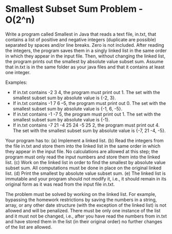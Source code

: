 # Smallest Subset Sum Problem - O(2^n)

Write a program called Smallest in Java that reads a text file, in.txt, that contains a list of positive and negative integers (duplicate are possible) separated by spaces and/or line breaks. Zero is not included. After reading the integers, the program saves them in a singly linked list in the same order in which they appear in the input file. Then, without changing the linked list, the program prints out the smallest by absolute value subset sum. Assume that in.txt is in the same folder as your java files and that it contains at least one integer.

Examples:
* If in.txt contains -2 3 4, the program must print out 1. The set with the smallest subset sum by absolute value is {-2, 3}.
* If in.txt contains -1 7 6 –5, the program must print out 0. The set with the smallest subset sum by absolute value is {-1, 6, -5}.
* If in.txt contains -1 -7 5, the program must print out 1. The set with the smallest subset sum by absolute value is {-1}.
* If in.txt contains -7 21 -4 25 24 -5 25 2, the program must print out 4. The set with the smallest subset sum by absolute value is {-7, 21 -4, -5}.

Your program has to:
(a) Implement a linked list.
(b) Read the integers from the file in.txt and store them into the linked list in the same order in which they appear in the input file. No calculations are allowed at this step; the program must only read the input numbers and store them into the linked list.
(c) Work on the linked list in order to find the smallest by absolute value subset sum. All computations must be done in place on the original linked list. 
(d) Print the smallest by absolute value subset sum.
(e) The linked list is immutable and your program should not modify it, i.e., it should remain in its original form as it was read from the input file in.txt.

The problem must be solved by working on the linked list. For example, bypassing the homework restrictions by saving the numbers in a string, array, or any other date structure (with the exception of the linked list) is not allowed and will be penalized. There must be only one instance of the list and it must not be changed, i.e., after you have read the numbers from in.txt and have stored them in the list (in their original order) no further changes of the list are allowed.

